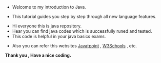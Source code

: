 - <p>Welcome to my introduction to Java.</p>
- <p>This tutorial guides you step by step through all new language features.<br>
- Hi everyone this is java repository.<br>
- Hear you can find java codes which is successfully runed and tested.<br>
- This code is helpful in your java basics exams.<p>
- Also you can refer this websites <a href="https://www.javatpoint.com/java-tutorial">Javatpoint</a> , <a href="https://www.w3schools.com/java/">W3Schools</a> , etc.

<b>Thank you , Have a nice coding.</b>
